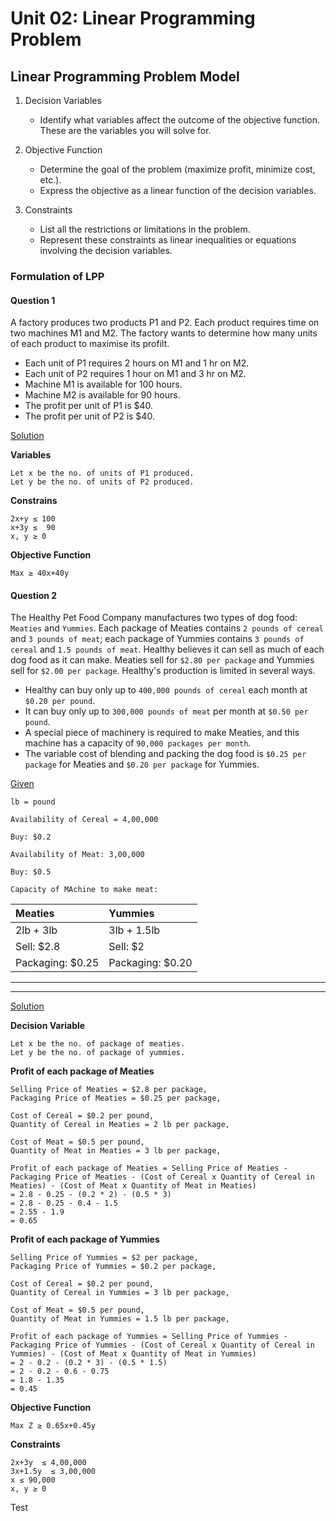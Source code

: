 # Unit 02: Linear Programming Problem

## Linear Programming Problem Model

1. Decision Variables

    - Identify what variables affect the outcome of the objective function. These are the variables you will solve for.

2. Objective Function

   - Determine the goal of the problem (maximize profit, minimize cost, etc.).
   - Express the objective as a linear function of the decision variables.

3. Constraints
   - List all the restrictions or limitations in the problem.
   - Represent these constraints as linear inequalities or equations involving the decision variables.

### Formulation of LPP

#### Question 1

A factory produces two products P1 and P2. Each product requires time on two machines M1 and M2. The factory wants to determine how many units of each product to maximise its profilt.

- Each unit of P1 requires 2 hours on M1 and 1 hr on M2.
- Each unit of P2 requires 1 hour on M1 and 3 hr on M2.
- Machine M1 is available for 100 hours.
- Machine M2 is available for 90 hours. 
- The profit per unit of P1 is $40.
- The profit per unit of P2 is $40.

<u>Solution</u>

**Variables**

```
Let x be the no. of units of P1 produced.
Let y be the no. of units of P2 produced.
```

**Constrains**

```
2x+y ≤ 100
x+3y ≤  90
x, y ≥ 0
```

**Objective Function**

```
Max ≥ 40x+40y
```

#### Question 2

The Healthy Pet Food Company manufactures two types of dog food: `Meaties` and `Yummies`. Each package of Meaties contains `2 pounds of cereal` and `3 pounds of meat`; each package of Yummies contains `3 pounds of cereal` and `1.5 pounds of meat`. Healthy believes it can sell as much of each dog food as it can make. Meaties sell for `$2.80 per package` and Yummies sell for `$2.00 per package`. Healthy's production is limited in several ways.

- Healthy can buy only up to `400,000 pounds of cereal` each month at `$0.20 per pound`. 
- It can buy only up to `300,000 pounds of meat` per month at `$0.50 per pound`. 
- A special piece of machinery is required to make Meaties, and this machine has a capacity of `90,000 packages per month`. 
- The variable cost of blending and packing the dog food is `$0.25 per package` for Meaties and `$0.20 per package` for Yummies.

<u>Given</u>

`lb = pound`

`Availability of Cereal = 4,00,000`

`Buy: $0.2`

`Availability of Meat: 3,00,000`

`Buy: $0.5`

`Capacity of MAchine to make meat:  `

| Meaties          | Yummies          |
| :--------------- | :--------------- |
| 2lb + 3lb        | 3lb + 1.5lb      |
| Sell: $2.8       | Sell: $2         |
| Packaging: $0.25 | Packaging: $0.20 |

---

---

<u>Solution</u>

**Decision Variable**

```
Let x be the no. of package of meaties.
Let y be the no. of package of yummies.
```

**Profit of each package of Meaties**

```
Selling Price of Meaties = $2.8 per package,
Packaging Price of Meaties = $0.25 per package,

Cost of Cereal = $0.2 per pound,
Quantity of Cereal in Meaties = 2 lb per package,

Cost of Meat = $0.5 per pound,
Quantity of Meat in Meaties = 3 lb per package,

Profit of each package of Meaties = Selling Price of Meaties - Packaging Price of Meaties - (Cost of Cereal x Quantity of Cereal in Meaties) - (Cost of Meat x Quantity of Meat in Meaties)
= 2.8 - 0.25 - (0.2 * 2) - (0.5 * 3)
= 2.8 - 0.25 - 0.4 - 1.5
= 2.55 - 1.9
= 0.65
```

**Profit of each package of Yummies**

```
Selling Price of Yummies = $2 per package,
Packaging Price of Yummies = $0.2 per package,

Cost of Cereal = $0.2 per pound,
Quantity of Cereal in Yummies = 3 lb per package,

Cost of Meat = $0.5 per pound,
Quantity of Meat in Yummies = 1.5 lb per package,

Profit of each package of Yummies = Selling Price of Yummies - Packaging Price of Yummies - (Cost of Cereal x Quantity of Cereal in Yummies) - (Cost of Meat x Quantity of Meat in Yummies)
= 2 - 0.2 - (0.2 * 3) - (0.5 * 1.5)
= 2 - 0.2 - 0.6 - 0.75
= 1.8 - 1.35
= 0.45
```

**Objective Function**

```
Max Z ≥ 0.65x+0.45y
```

**Constraints**

```
2x+3y  ≤ 4,00,000
3x+1.5y  ≤ 3,00,000
x ≤ 90,000
x, y ≥ 0
```

Test
